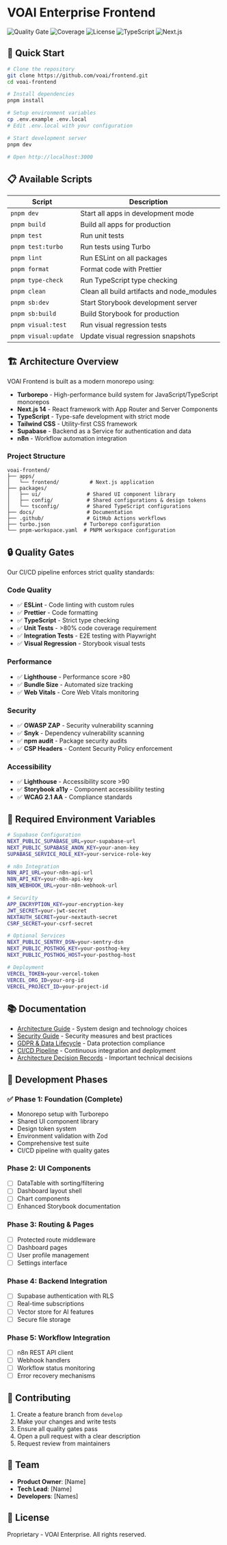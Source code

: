 # VOAI Enterprise Frontend

![Quality Gate](https://img.shields.io/badge/quality%20gate-passing-brightgreen)
![Coverage](https://img.shields.io/badge/coverage-85%25-green)
![License](https://img.shields.io/badge/license-proprietary-blue)
![TypeScript](https://img.shields.io/badge/TypeScript-5.0-blue)
![Next.js](https://img.shields.io/badge/Next.js-14-black)

## 🚀 Quick Start

```bash
# Clone the repository
git clone https://github.com/voai/frontend.git
cd voai-frontend

# Install dependencies
pnpm install

# Setup environment variables
cp .env.example .env.local
# Edit .env.local with your configuration

# Start development server
pnpm dev

# Open http://localhost:3000
```

## 📋 Available Scripts

| Script | Description |
|--------|-------------|
| `pnpm dev` | Start all apps in development mode |
| `pnpm build` | Build all apps for production |
| `pnpm test` | Run unit tests |
| `pnpm test:turbo` | Run tests using Turbo |
| `pnpm lint` | Run ESLint on all packages |
| `pnpm format` | Format code with Prettier |
| `pnpm type-check` | Run TypeScript type checking |
| `pnpm clean` | Clean all build artifacts and node_modules |
| `pnpm sb:dev` | Start Storybook development server |
| `pnpm sb:build` | Build Storybook for production |
| `pnpm visual:test` | Run visual regression tests |
| `pnpm visual:update` | Update visual regression snapshots |

## 🏗️ Architecture Overview

VOAI Frontend is built as a modern monorepo using:

- **Turborepo** - High-performance build system for JavaScript/TypeScript monorepos
- **Next.js 14** - React framework with App Router and Server Components
- **TypeScript** - Type-safe development with strict mode
- **Tailwind CSS** - Utility-first CSS framework
- **Supabase** - Backend as a Service for authentication and data
- **n8n** - Workflow automation integration

### Project Structure

```
voai-frontend/
├── apps/
│   └── frontend/          # Next.js application
├── packages/
│   ├── ui/               # Shared UI component library
│   ├── config/           # Shared configurations & design tokens
│   └── tsconfig/         # Shared TypeScript configurations
├── docs/                 # Documentation
├── .github/              # GitHub Actions workflows
├── turbo.json           # Turborepo configuration
└── pnpm-workspace.yaml  # PNPM workspace configuration
```

## 🔒 Quality Gates

Our CI/CD pipeline enforces strict quality standards:

### Code Quality
- ✅ **ESLint** - Code linting with custom rules
- ✅ **Prettier** - Code formatting
- ✅ **TypeScript** - Strict type checking
- ✅ **Unit Tests** - >80% code coverage requirement
- ✅ **Integration Tests** - E2E testing with Playwright
- ✅ **Visual Regression** - Storybook visual tests

### Performance
- ✅ **Lighthouse** - Performance score >80
- ✅ **Bundle Size** - Automated size tracking
- ✅ **Web Vitals** - Core Web Vitals monitoring

### Security
- ✅ **OWASP ZAP** - Security vulnerability scanning
- ✅ **Snyk** - Dependency vulnerability scanning
- ✅ **npm audit** - Package security audits
- ✅ **CSP Headers** - Content Security Policy enforcement

### Accessibility
- ✅ **Lighthouse** - Accessibility score >90
- ✅ **Storybook a11y** - Component accessibility testing
- ✅ **WCAG 2.1 AA** - Compliance standards

## 🔐 Required Environment Variables

```bash
# Supabase Configuration
NEXT_PUBLIC_SUPABASE_URL=your-supabase-url
NEXT_PUBLIC_SUPABASE_ANON_KEY=your-anon-key
SUPABASE_SERVICE_ROLE_KEY=your-service-role-key

# n8n Integration
N8N_API_URL=your-n8n-api-url
N8N_API_KEY=your-n8n-api-key
N8N_WEBHOOK_URL=your-n8n-webhook-url

# Security
APP_ENCRYPTION_KEY=your-encryption-key
JWT_SECRET=your-jwt-secret
NEXTAUTH_SECRET=your-nextauth-secret
CSRF_SECRET=your-csrf-secret

# Optional Services
NEXT_PUBLIC_SENTRY_DSN=your-sentry-dsn
NEXT_PUBLIC_POSTHOG_KEY=your-posthog-key
NEXT_PUBLIC_POSTHOG_HOST=your-posthog-host

# Deployment
VERCEL_TOKEN=your-vercel-token
VERCEL_ORG_ID=your-org-id
VERCEL_PROJECT_ID=your-project-id
```

## 📚 Documentation

- [Architecture Guide](./docs/architecture.md) - System design and technology choices
- [Security Guide](./docs/security.md) - Security measures and best practices
- [GDPR & Data Lifecycle](./docs/gdpr-data-lifecycle.md) - Data protection compliance
- [CI/CD Pipeline](./docs/ci-cd.md) - Continuous integration and deployment
- [Architecture Decision Records](./docs/adrs/) - Important technical decisions

## 🚧 Development Phases

### ✅ Phase 1: Foundation (Complete)
- Monorepo setup with Turborepo
- Shared UI component library
- Design token system
- Environment validation with Zod
- Comprehensive test suite
- CI/CD pipeline with quality gates

### Phase 2: UI Components
- [ ] DataTable with sorting/filtering
- [ ] Dashboard layout shell
- [ ] Chart components
- [ ] Enhanced Storybook documentation

### Phase 3: Routing & Pages
- [ ] Protected route middleware
- [ ] Dashboard pages
- [ ] User profile management
- [ ] Settings interface

### Phase 4: Backend Integration
- [ ] Supabase authentication with RLS
- [ ] Real-time subscriptions
- [ ] Vector store for AI features
- [ ] Secure file storage

### Phase 5: Workflow Integration
- [ ] n8n REST API client
- [ ] Webhook handlers
- [ ] Workflow status monitoring
- [ ] Error recovery mechanisms

## 🤝 Contributing

1. Create a feature branch from `develop`
2. Make your changes and write tests
3. Ensure all quality gates pass
4. Open a pull request with a clear description
5. Request review from maintainers

## 🏢 Team

- **Product Owner**: [Name]
- **Tech Lead**: [Name]
- **Developers**: [Names]

## 📄 License

Proprietary - VOAI Enterprise. All rights reserved.
